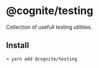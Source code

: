 # @cognite/testing

Collection of usefull testing utilities.

## Install

```sh
➜ yarn add @cognite/testing
```
